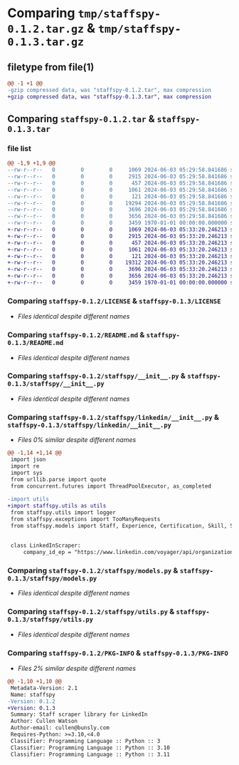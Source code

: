 # Comparing `tmp/staffspy-0.1.2.tar.gz` & `tmp/staffspy-0.1.3.tar.gz`

## filetype from file(1)

```diff
@@ -1 +1 @@
-gzip compressed data, was "staffspy-0.1.2.tar", max compression
+gzip compressed data, was "staffspy-0.1.3.tar", max compression
```

## Comparing `staffspy-0.1.2.tar` & `staffspy-0.1.3.tar`

### file list

```diff
@@ -1,9 +1,9 @@
--rw-r--r--   0        0        0     1069 2024-06-03 05:29:58.841686 staffspy-0.1.2/LICENSE
--rw-r--r--   0        0        0     2915 2024-06-03 05:29:58.841686 staffspy-0.1.2/README.md
--rw-r--r--   0        0        0      457 2024-06-03 05:29:58.841686 staffspy-0.1.2/pyproject.toml
--rw-r--r--   0        0        0     1061 2024-06-03 05:29:58.841686 staffspy-0.1.2/staffspy/__init__.py
--rw-r--r--   0        0        0      121 2024-06-03 05:29:58.841686 staffspy-0.1.2/staffspy/exceptions.py
--rw-r--r--   0        0        0    19294 2024-06-03 05:29:58.841686 staffspy-0.1.2/staffspy/linkedin/__init__.py
--rw-r--r--   0        0        0     3696 2024-06-03 05:29:58.841686 staffspy-0.1.2/staffspy/models.py
--rw-r--r--   0        0        0     3656 2024-06-03 05:29:58.841686 staffspy-0.1.2/staffspy/utils.py
--rw-r--r--   0        0        0     3459 1970-01-01 00:00:00.000000 staffspy-0.1.2/PKG-INFO
+-rw-r--r--   0        0        0     1069 2024-06-03 05:33:20.246213 staffspy-0.1.3/LICENSE
+-rw-r--r--   0        0        0     2915 2024-06-03 05:33:20.246213 staffspy-0.1.3/README.md
+-rw-r--r--   0        0        0      457 2024-06-03 05:33:20.246213 staffspy-0.1.3/pyproject.toml
+-rw-r--r--   0        0        0     1061 2024-06-03 05:33:20.246213 staffspy-0.1.3/staffspy/__init__.py
+-rw-r--r--   0        0        0      121 2024-06-03 05:33:20.246213 staffspy-0.1.3/staffspy/exceptions.py
+-rw-r--r--   0        0        0    19312 2024-06-03 05:33:20.246213 staffspy-0.1.3/staffspy/linkedin/__init__.py
+-rw-r--r--   0        0        0     3696 2024-06-03 05:33:20.246213 staffspy-0.1.3/staffspy/models.py
+-rw-r--r--   0        0        0     3656 2024-06-03 05:33:20.246213 staffspy-0.1.3/staffspy/utils.py
+-rw-r--r--   0        0        0     3459 1970-01-01 00:00:00.000000 staffspy-0.1.3/PKG-INFO
```

### Comparing `staffspy-0.1.2/LICENSE` & `staffspy-0.1.3/LICENSE`

 * *Files identical despite different names*

### Comparing `staffspy-0.1.2/README.md` & `staffspy-0.1.3/README.md`

 * *Files identical despite different names*

### Comparing `staffspy-0.1.2/staffspy/__init__.py` & `staffspy-0.1.3/staffspy/__init__.py`

 * *Files identical despite different names*

### Comparing `staffspy-0.1.2/staffspy/linkedin/__init__.py` & `staffspy-0.1.3/staffspy/linkedin/__init__.py`

 * *Files 0% similar despite different names*

```diff
@@ -1,14 +1,14 @@
 import json
 import re
 import sys
 from urllib.parse import quote
 from concurrent.futures import ThreadPoolExecutor, as_completed
 
-import utils
+import staffspy.utils as utils
 from staffspy.utils import logger
 from staffspy.exceptions import TooManyRequests
 from staffspy.models import Staff, Experience, Certification, Skill, School
 
 
 class LinkedInScraper:
     company_id_ep = "https://www.linkedin.com/voyager/api/organization/companies?q=universalName&universalName="
```

### Comparing `staffspy-0.1.2/staffspy/models.py` & `staffspy-0.1.3/staffspy/models.py`

 * *Files identical despite different names*

### Comparing `staffspy-0.1.2/staffspy/utils.py` & `staffspy-0.1.3/staffspy/utils.py`

 * *Files identical despite different names*

### Comparing `staffspy-0.1.2/PKG-INFO` & `staffspy-0.1.3/PKG-INFO`

 * *Files 2% similar despite different names*

```diff
@@ -1,10 +1,10 @@
 Metadata-Version: 2.1
 Name: staffspy
-Version: 0.1.2
+Version: 0.1.3
 Summary: Staff scraper library for LinkedIn
 Author: Cullen Watson
 Author-email: cullen@bunsly.com
 Requires-Python: >=3.10,<4.0
 Classifier: Programming Language :: Python :: 3
 Classifier: Programming Language :: Python :: 3.10
 Classifier: Programming Language :: Python :: 3.11
```

